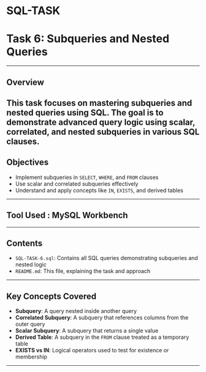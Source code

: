 # SQL-TASK

# Task 6: Subqueries and Nested Queries 
---

## Overview

This task focuses on mastering **subqueries** and **nested queries** using SQL.
The goal is to demonstrate advanced query logic using scalar, correlated, and nested subqueries in various SQL clauses.
---

## Objectives

- Implement subqueries in `SELECT`, `WHERE`, and `FROM` clauses
- Use scalar and correlated subqueries effectively
- Understand and apply concepts like `IN`, `EXISTS`, and derived tables
---

## Tool Used : **MySQL Workbench**
---

## Contents

- `SQL-TASK-6.sql`: Contains all SQL queries demonstrating subqueries and nested logic
- `README.md`: This file, explaining the task and approach
---

## Key Concepts Covered

- **Subquery**: A query nested inside another query
- **Correlated Subquery**: A subquery that references columns from the outer query
- **Scalar Subquery**: A subquery that returns a single value
- **Derived Table**: A subquery in the `FROM` clause treated as a temporary table
- **EXISTS vs IN**: Logical operators used to test for existence or membership
---
